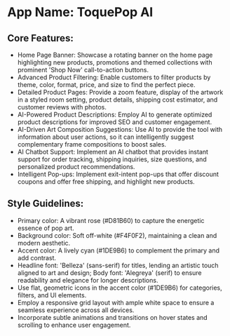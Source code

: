 # **App Name**: ToquePop AI

## Core Features:

- Home Page Banner: Showcase a rotating banner on the home page highlighting new products, promotions and themed collections with prominent 'Shop Now' call-to-action buttons.
- Advanced Product Filtering: Enable customers to filter products by theme, color, format, price, and size to find the perfect piece.
- Detailed Product Pages: Provide a zoom feature, display of the artwork in a styled room setting, product details, shipping cost estimator, and customer reviews with photos.
- AI-Powered Product Descriptions: Employ AI to generate optimized product descriptions for improved SEO and customer engagement.
- AI-Driven Art Composition Suggestions: Use AI to provide the tool with information about user actions, so it can intelligently suggest complementary frame compositions to boost sales.
- AI Chatbot Support: Implement an AI chatbot that provides instant support for order tracking, shipping inquiries, size questions, and personalized product recommendations.
- Intelligent Pop-ups: Implement exit-intent pop-ups that offer discount coupons and offer free shipping, and highlight new products.

## Style Guidelines:

- Primary color: A vibrant rose (#D81B60) to capture the energetic essence of pop art.
- Background color: Soft off-white (#F4F0F2), maintaining a clean and modern aesthetic.
- Accent color: A lively cyan (#1DE9B6) to complement the primary and add contrast.
- Headline font: 'Belleza' (sans-serif) for titles, lending an artistic touch aligned to art and design; Body font: 'Alegreya' (serif) to ensure readability and elegance for longer descriptions.
- Use flat, geometric icons in the accent color (#1DE9B6) for categories, filters, and UI elements.
- Employ a responsive grid layout with ample white space to ensure a seamless experience across all devices.
- Incorporate subtle animations and transitions on hover states and scrolling to enhance user engagement.